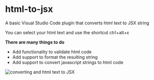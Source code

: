 # html-to-jsx
A basic Visual Studio Code plugin that converts html text to JSX string

You can select your html text and use the shortcut ctrl+alt+x

**There are many things to do**
* Add functionality to validate html code
* Add support to format the resulting string
* Add support to convert javascript strings to html code


![converting and html text to JSX](https://raw.githubusercontent.com/riazXrazor/html-to-jsx/master/gif/html-to-jsx.gif)